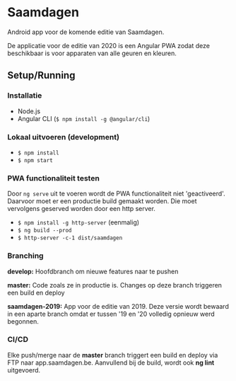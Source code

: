 # Saamdagen

Android app voor de komende editie van Saamdagen.

De applicatie voor de editie van 2020 is een Angular PWA zodat deze beschikbaar is voor apparaten van alle geuren en kleuren.

## Setup/Running

### Installatie

- Node.js
- Angular CLI (`$ npm install -g @angular/cli`)

### Lokaal uitvoeren (development)

- `$ npm install`
- `$ npm start`

### PWA functionaliteit testen

Door `ng serve` uit te voeren wordt de PWA functionaliteit niet 'geactiveerd'. Daarvoor moet er een productie build gemaakt worden. Die moet vervolgens geserved worden door een http server.

- `$ npm install -g http-server` (eenmalig)
- `$ ng build --prod`
- `$ http-server -c-1 dist/saamdagen`

### Branching

**develop:** Hoofdbranch om nieuwe features naar te pushen

**master:** Code zoals ze in productie is. Changes op deze branch triggeren een build en deploy

**saamdagen-2019:** App voor de editie van 2019. Deze versie wordt bewaard in een aparte branch omdat er tussen '19 en '20 volledig opnieuw werd begonnen.

### CI/CD

Elke push/merge naar de **master** branch triggert een build en deploy via FTP naar app.saamdagen.be. Aanvullend bij de build, wordt ook **ng lint** uitgevoerd.
